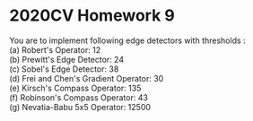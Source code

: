 # 2020CV Homework 9

You are to implement following edge detectors with thresholds :<br>
(a) Robert's Operator: 12<br>
(b) Prewitt's Edge Detector: 24<br>
(c) Sobel's Edge Detector: 38<br>
(d) Frei and Chen's Gradient Operator: 30<br>
(e) Kirsch's Compass Operator: 135<br>
(f) Robinson's Compass Operator: 43<br>
(g) Nevatia-Babu 5x5 Operator: 12500<br>